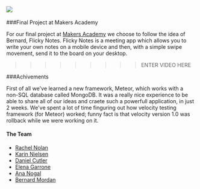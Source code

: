 ## <img src="http://i62.tinypic.com/20u9546.png">

###Final Project at Makers Academy

For our final project at [Makers Academy](http://www.makersacademy.com/) we choose to follow the idea of Bernard, Flicky Notes.
Flicky Notes is a meeting app which allows you to write your own notes on a mobile device and then, with a simple swipe movement, send it to the board on your desktop.

>>>>>>>>> ENTER VIDEO HERE

###Achivements

First of all we've learned a new framework, Meteor, which works with a non-SQL database called MongoDB. It was a really nice experience to be able to share all of our ideas and craete such a powerfull application, in just 2 weeks.
We've spent a lot of time finguring out how velocity testing framework (for Meteor) worked; funny fact is that velocity version 1.0 was rollback while we were working on it. 

#### The Team

+ [Rachel Nolan](https://github.com/SBLLB)
+ [Karin Nielsen](https://github.com/karinnielsen)
+ [Daniel Cutler](https://github.com/danjocutler)
+ [Elena Garrone](https://github.com/elenagarrone)
+ [Ana Nogal](https://github.com/ananogal)
+ [Bernard Mordan](https://github.com/bmordan)